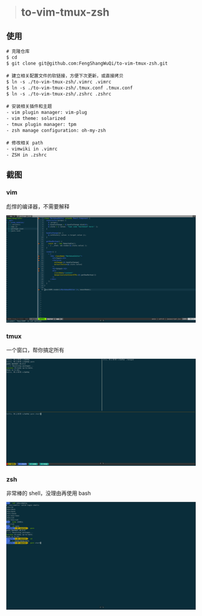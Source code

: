 > # to-vim-tmux-zsh

## 使用

```
# 克隆仓库
$ cd
$ git clone git@github.com:FengShangWuQi/to-vim-tmux-zsh.git

# 建立相关配置文件的软链接，方便下次更新，或直接拷贝
$ ln -s ./to-vim-tmux-zsh/.vimrc .vimrc
$ ln -s ./to-vim-tmux-zsh/.tmux.conf .tmux.conf
$ ln -s ./to-vim-tmux-zsh/.zshrc .zshrc

# 安装相关插件和主题
- vim plugin manager: vim-plug
- vim theme: solarized
- tmux plugin manager: tpm
- zsh manage configuration: oh-my-zsh

# 修改相关 path
- vimwiki in .vimrc
- ZSH in .zshrc
```

## 截图

### vim

彪悍的编译器，不需要解释

![vim](./images/vim.png)

### tmux

一个窗口，帮你搞定所有

![tmux](./images/tmux.png)

### zsh

非常棒的 shell，没理由再使用 bash

![zsh](./images/zsh.png)
